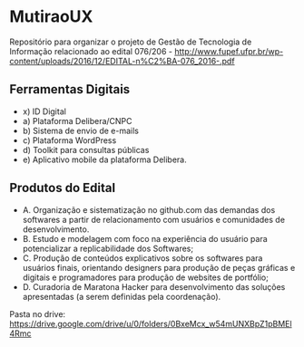 # MutiraoUX
Repositório para organizar o projeto de Gestão de Tecnologia de Informação relacionado ao edital 076/206 - http://www.fupef.ufpr.br/wp-content/uploads/2016/12/EDITAL-n%C2%BA-076_2016-.pdf

## Ferramentas Digitais 
* x) ID Digital
* a) Plataforma Delibera/CNPC 
* b) Sistema de envio de e-mails 
* c) Plataforma WordPress
* d) Toolkit para consultas públicas 
* e) Aplicativo mobile da plataforma Delibera.

## Produtos do Edital
* A. Organização e sistematização no github.com das demandas dos softwares a partir de 
relacionamento com usuários e comunidades de desenvolvimento.
* B. Estudo e modelagem com foco na experiência do usuário para potencializar a replicabilidade dos 
Softwares;
* C. Produção de conteúdos explicativos sobre os softwares para usuários finais, orientando 
designers para produção de peças gráficas e digitais e programadores para produção de 
websites de portfólio;
* D. Curadoria de Maratona Hacker para desenvolvimento das soluções apresentadas (a serem 
definidas pela coordenação).

 Pasta no drive: https://drive.google.com/drive/u/0/folders/0BxeMcx_w54mUNXBpZ1pBMEl4Rmc 
